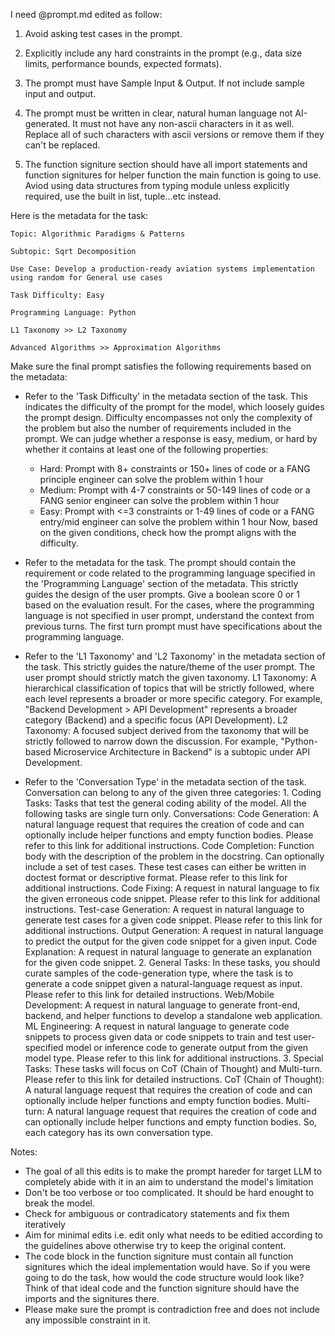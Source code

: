 I need @prompt.md edited as follow:

1. Avoid asking test cases in the prompt.

2. Explicitly include any hard constraints in the prompt (e.g., data size limits, performance bounds, expected formats). 

3. The prompt must have Sample Input & Output. If not include sample input and output.  

4. The prompt must be written in clear, natural human language not AI-generated. It must not have any non-ascii characters in it as well. Replace all of such characters with ascii versions or remove them if they can't be replaced. 

5. The function signiture section should have all import statements and function signitures for helper function the main function is going to use. Aviod using data structures from typing module unless explicitly required, use the built in list, tuple...etc instead. 

Here is the metadata for the task:

```
Topic: Algorithmic Paradigms & Patterns

Subtopic: Sqrt Decomposition

Use Case: Develop a production-ready aviation systems implementation using random for General use cases

Task Difficulty: Easy

Programming Language: Python

L1 Taxonomy >> L2 Taxonomy

Advanced Algorithms >> Approximation Algorithms
```

Make sure the final prompt satisfies the following requirements based on the metadata:
- Refer to the 'Task Difficulty' in the metadata section of the task. This indicates the difficulty of the prompt for the model, which loosely guides the prompt design. Difficulty encompasses not only the complexity of the problem but also the number of requirements included in the prompt. We can judge whether a response is easy, medium, or hard by whether it contains at least one of the following properties: 
   - Hard: Prompt with 8+ constraints or 150+ lines of code or a FANG principle engineer can solve the problem within 1 hour 
   - Medium: Prompt with 4-7 constraints or 50-149 lines of code or a FANG senior engineer can solve the problem within 1 hour 
   - Easy: Prompt with <=3 constraints or 1-49 lines of code or a FANG entry/mid engineer can solve the problem within 1 hour 
Now, based on the given conditions, check how the prompt aligns with the difficulty.

- Refer to the metadata for the task. The prompt should contain the requirement or code related to the programming language specified in the 'Programming Language' section of the metadata. This strictly guides the design of the user prompts. Give a boolean score 0 or 1 based on the evaluation result. For the cases, where the programming language is not specified in user prompt, understand the context from previous turns. The first turn prompt must have specifications about the programming language.

- Refer to the 'L1 Taxonomy' and 'L2 Taxonomy' in the metadata section of the task. This strictly guides the nature/theme of the user prompt. The user prompt should strictly match the given taxonomy. L1 Taxonomy: A hierarchical classification of topics that will be strictly followed, where each level represents a broader or more specific category. For example, "Backend Development > API Development" represents a broader category (Backend) and a specific focus (API Development). L2 Taxonomy: A focused subject derived from the taxonomy that will be strictly followed to narrow down the discussion. For example, "Python-based Microservice Architecture in Backend" is a subtopic under API Development.

- Refer to the 'Conversation Type' in the metadata section of the task. Conversation can belong to any of the given three categories: 1. Coding Tasks: Tasks that test the general coding ability of the model. All the following tasks are single turn only. Conversations: Code Generation: A natural language request that requires the creation of code and can optionally include helper functions and empty function bodies. Please refer to this link for additional instructions. Code Completion: Function body with the description of the problem in the docstring. Can optionally include a set of test cases. These test cases can either be written in doctest format or descriptive format. Please refer to this link for additional instructions. Code Fixing: A request in natural language to fix the given erroneous code snippet. Please refer to this link for additional instructions. Test-case Generation: A request in natural language to generate test cases for a given code snippet. Please refer to this link for additional instructions. Output Generation: A request in natural language to predict the output for the given code snippet for a given input. Code Explanation: A request in natural language to generate an explanation for the given code snippet. 2. General Tasks: In these tasks, you should curate samples of the code-generation type, where the task is to generate a code snippet given a natural-language request as input. Please refer to this link for detailed instructions. Web/Mobile Development: A request in natural language to generate front-end, backend, and helper functions to develop a standalone web application. ML Engineering: A request in natural language to generate code snippets to process given data or code snippets to train and test user-specified model or inference code to generate output from the given model type. Please refer to this link for additional instructions. 3. Special Tasks: These tasks will focus on CoT (Chain of Thought) and Multi-turn. Please refer to this link for detailed instructions. CoT (Chain of Thought): A natural language request that requires the creation of code and can optionally include helper functions and empty function bodies. Multi-turn: A natural language request that requires the creation of code and can optionally include helper functions and empty function bodies. So, each category has its own conversation type.


Notes:
- The goal of all this edits is to make the prompt hareder for target LLM to completely abide with it in an aim to understand the model's limitation
- Don't be too verbose or too complicated. It should be hard enought to break the model. 
- Check for ambiguous or contradicatory statements and fix them iteratively 
- Aim for minimal edits i.e. edit only what needs to be editied according to the guidelines above otherwise try to keep the original content.
- The code block in the function signiture must contain all function signitures which the ideal implementation would have. So if you were going to do the task, how would the code structure would look like? Think of that ideal code and the function signiture should have the imports and the signitures there. 
- Please make sure the prompt is contradiction free and does not include any impossible constraint in it.